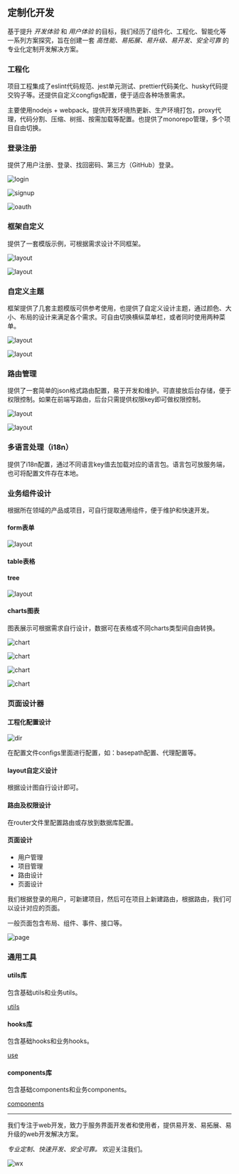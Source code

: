 ## 定制化开发

基于提升 *开发体验* 和 *用户体验* 的目标，我们经历了组件化、工程化、智能化等一系列方案探究，旨在创建一套 *高性能、易拓展、易升级、易开发、安全可靠* 的专业化定制开发解决方案。

### 工程化

项目工程集成了eslint代码规范、jest单元测试、prettier代码美化、husky代码提交钩子等。还提供自定义congfigs配置，便于适应各种场景需求。

主要使用nodejs + webpack。提供开发环境热更新、生产环境打包，proxy代理，代码分割、压缩、树摇、按需加载等配置。也提供了monorepo管理，多个项目自由切换。

### 登录注册

提供了用户注册、登录、找回密码、第三方（GitHub）登录。

![login](./login.png)

![signup](./signup.png)

![oauth](./oauth.png)

### 框架自定义

提供了一套模版示例，可根据需求设计不同框架。

![layout](./1.png)

![layout](./3.png)

### 自定义主题

框架提供了几套主题模版可供参考使用，也提供了自定义设计主题，通过颜色、大小、布局的设计来满足各个需求。可自由切换横纵菜单栏，或者同时使用两种菜单。

![layout](./7.png)

![layout](./8.png)

### 路由管理

提供了一套简单的json格式路由配置，易于开发和维护。可直接放后台存储，便于权限控制。如果在前端写路由，后台只需提供权限key即可做权限控制。

![layout](./2.png)

![layout](./4.png)

### 多语言处理（i18n）

提供了i18n配置，通过不同语言key值去加载对应的语言包。语言包可放服务端，也可将配置文件存在本地。


### 业务组件设计

根据所在领域的产品或项目，可自行提取通用组件，便于维护和快速开发。

#### form表单

![layout](./5.png)

#### table表格

#### tree

![layout](./6.png)

#### charts图表

图表展示可根据需求自行设计，数据可在表格或不同charts类型间自由转换。

![chart](./c1.png)

![chart](./c2.png)

![chart](./c3.png)

![chart](./c4.png)

### 页面设计器

#### 工程化配置设计

![dir](./dir.png)

在配置文件configs里面进行配置，如：basepath配置、代理配置等。

#### layout自定义设计

根据设计图自行设计即可。

#### 路由及权限设计

在router文件里配置路由或存放到数据库配置。

#### 页面设计

- 用户管理
- 项目管理
- 路由设计
- 页面设计

我们根据登录的用户，可新建项目，然后可在项目上新建路由，根据路由，我们可以设计对应的页面。

一般页面包含布局、组件、事件、接口等。

![page](./page.png)

### 通用工具

#### utils库

包含基础utils和业务utils。

[utils](https://github.com/ihuxy/doc/blob/master/utils/utils.md)

#### hooks库

包含基础hooks和业务hooks。

[use](https://github.com/ihuxy/doc/tree/master/use)

#### components库

包含基础components和业务components。

[components](https://github.com/ahyiru/phoenix-boilerplate)

*************************************************************

我们专注于web开发，致力于服务界面开发者和使用者，提供易开发、易拓展、易升级的web开发解决方案。

*专业定制、快速开发、安全可靠。* 欢迎关注我们。

![wx](./wx.png)














